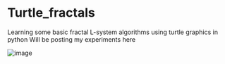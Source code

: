 # Turtle_fractals
Learning some basic fractal L-system algorithms using turtle graphics in python
Will be posting my experiments here

![image](https://github.com/Y0z64/Turtle_fractals/assets/112516101/b2544755-fab7-4649-bb5f-51466a3c340f)

